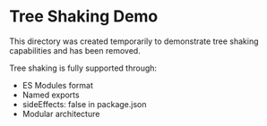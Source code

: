 # Tree Shaking Demo

This directory was created temporarily to demonstrate tree shaking capabilities and has been removed.

Tree shaking is fully supported through:
- ES Modules format
- Named exports
- sideEffects: false in package.json
- Modular architecture
